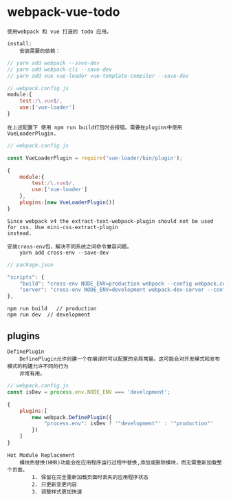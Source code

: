 # webpack-vue-todo

    使用webpack 和 vue 打造的 todo 应用。
    
    install:
        安装需要的依赖：
```js
// yarn add webpack --save-dev
// yarn add webpack-cli --save-dev
// yarn add vue vue-loader vue-template-compiler --save-dev
```
```js
// webpack.config.js
module:{
    test:/\.vue$/,
    use:['vue-loader']
}
```
    在上述配置下 使用 npm run build打包时会报错。需要在plugins中使用VueLoaderPlugin.
```js
// webpack.config.js

const VueLoaderPlugin = require('vue-loader/bin/plugin');

{
    module:{
        test:/\.vue$/,
        use:['vue-loader']
    },
    plugins:[new VueLoaderPlugin()]
}
```
    Since webpack v4 the extract-text-webpack-plugin should not be used for css. Use mini-css-extract-plugin 
    instead.
    
    安装cross-env包，解决不同系统之间命令兼容问题。
        yarn add cross-env --save-dev
```js
// package.json

"scripts": {
    "build": "cross-env NODE_ENV=production webpack --config webpack.config.js",
    "server": "cross-env NODE_ENV=development webpack-dev-server --config webpack.config.js"
},
```
    npm run build   // production
    npm run dev  // development
    
## plugins

    DefinePlugin
        DefinePlugin允许创建一个在编译时可以配置的全局常量。这可能会对开发模式和发布模式的构建允许不同的行为
        非常有用。
```js
// webpack.config.js
const isDev = process.env.NODE_ENV === 'development';

{
    plugins:[
        new webpack.DefinePlugin({
            "process.env": isDev ? '"development"' : '"production"'
        })
    ]
}
```
    Hot Module Replacement
        模块热替换(HMR)功能会在应用程序运行过程中替换,添加或删除模块，而无需重新加载整个页面。
            1. 保留在完全重新加载页面时丢失的应用程序状态
            2. 只更新变更内容
            3. 调整样式更加快速
    
    
    
    
    
    
    
    
    